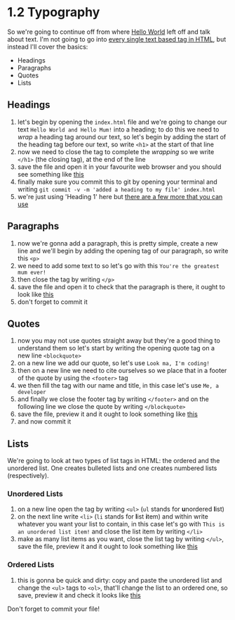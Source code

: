 # 1.2 Typography

So we're going to continue off from where [Hello World](chapter-1/hello-world/) left off and talk about text. I'm not going to go into [every single text based tag in HTML](http://baselinecss.com/typography.html), but instead I'll cover the basics:

- Headings
- Paragraphs
- Quotes
- Lists

## Headings

1. let's begin by opening the `index.html` file and we're going to change our text `Hello World and Hello Mum!` into a heading; to do this we need to *wrap* a heading tag around our text, so let's begin by adding the start of the heading tag before our text, so write `<h1>` at the start of that line
2. now we need to close the tag to complete the *wrapping* so we write `</h1>` (the closing tag), at the end of the line
3. save the file and open it in your favourite web browser and you should see something like [this](http://ahmednuaman.github.io/coding-for-my-sister/chapter-1/typography/headings.html)
4. finally make sure you commit this to git by opening your terminal and writing `git commit -v -m 'added a heading to my file' index.html`
4. we're just using 'Heading 1' here but [there are a few more that you can use](https://developer.mozilla.org/en-US/docs/Web/HTML/Element/Heading_Elements)

## Paragraphs

1. now we're gonna add a paragraph, this is pretty simple, create a new line and we'll begin by adding the opening tag of our paragraph, so write this `<p>`
2. we need to add some text to so let's go with this `You're the greatest mum ever!`
3. then close the tag by writing `</p>`
4. save the file and open it to check that the paragraph is there, it ought to look like [this](http://ahmednuaman.github.io/coding-for-my-sister/chapter-1/typography/paragraphs.html)
5. don't forget to commit it

## Quotes

1. now you may not use quotes straight away but they're a good thing to understand them so let's start by writing the opening quote tag on a new line `<blockquote>`
2. on a new line we add our quote, so let's use `Look ma, I'm coding!`
3. then on a new line we need to cite ourselves so we place that in a footer of the quote by using the `<footer>` tag
4. we then fill the tag with our name and title, in this case let's use `Me, a developer`
5. and finally we close the footer tag by writing `</footer>` and on the following line we close the quote by writing `</blockquote>`
6. save the file, preview it and it ought to look something like [this](http://ahmednuaman.github.io/coding-for-my-sister/chapter-1/typography/quotes.html)
7. and now commit it

## Lists

We're going to look at two types of list tags in HTML: the ordered and the unordered list. One creates bulleted lists and one creates numbered lists (respectively).

### Unordered Lists

1. on a new line open the tag by writing `<ul>` (`ul` stands for **u**nordered **l**ist)
2. on the next line write `<li>` (`li` stands for **l**ist **i**tem) and within write whatever you want your list to contain, in this case let's go with `This is an unordered list item!` and close the list item by writing `</li>`
3. make as many list items as you want, close the list tag by writing `</ul>`, save the file, preview it and it ought to look something like [this](http://ahmednuaman.github.io/coding-for-my-sister/chapter-1/typography/ul.html)

### Ordered Lists

1. this is gonna be quick and dirty: copy and paste the unordered list and change the `<ul>` tags to `<ol>`, that'll change the list to an ordered one, so save, preview it and check it looks like [this](http://ahmednuaman.github.io/coding-for-my-sister/chapter-1/typography/ol.html)

Don't forget to commit your file! 